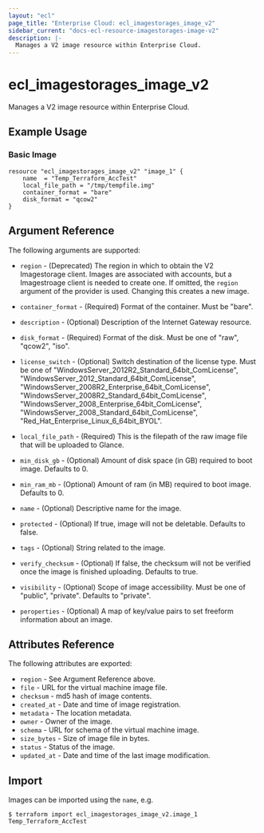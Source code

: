```yaml
---
layout: "ecl"
page_title: "Enterprise Cloud: ecl_imagestorages_image_v2"
sidebar_current: "docs-ecl-resource-imagestorages-image-v2"
description: |-
  Manages a V2 image resource within Enterprise Cloud.
---
```


# ecl\_imagestorages\_image\_v2

Manages a V2 image resource within Enterprise Cloud.

## Example Usage

### Basic Image

```hcl
resource "ecl_imagestorages_image_v2" "image_1" {
    name  = "Temp_Terraform_AccTest"
    local_file_path = "/tmp/tempfile.img"
    container_format = "bare"
    disk_format = "qcow2"
}
```

## Argument Reference

The following arguments are supported:

* `region` - (Deprecated) The region in which to obtain the V2 Imagestorage client.
    Images are associated with accounts, but a Imagestroage client is needed to
    create one. If omitted, the `region` argument of the provider is used.
    Changing this creates a new image.

* `container_format` - (Required) Format of the container. Must be "bare".

* `description` - (Optional) Description of the Internet Gateway resource.

* `disk_format` - (Required) Format of the disk. Must be one of "raw", "qcow2", "iso".

* `license_switch` - (Optional) Switch destination of the license type. Must be one of "WindowsServer_2012R2_Standard_64bit_ComLicense", "WindowsServer_2012_Standard_64bit_ComLicense", "WindowsServer_2008R2_Enterprise_64bit_ComLicense", "WindowsServer_2008R2_Standard_64bit_ComLicense", "WindowsServer_2008_Enterprise_64bit_ComLicense", "WindowsServer_2008_Standard_64bit_ComLicense", "Red_Hat_Enterprise_Linux_6_64bit_BYOL".

* `local_file_path` - (Required) This is the filepath of the raw image file that will be uploaded to Glance.

* `min_disk_gb` - (Optional) Amount of disk space (in GB) required to boot image. Defaults to 0.

* `min_ram_mb` - (Optional) Amount of ram (in MB) required to boot image. Defaults to 0.

* `name` - (Optional) Descriptive name for the image.

* `protected` - (Optional) If true, image will not be deletable. Defaults to false.

* `tags` - (Optional) String related to the image.

* `verify_checksum` - (Optional) If false, the checksum will not be verified once the image is finished uploading. Defaults to true.

* `visibility` - (Optional) Scope of image accessibility. Must be one of "public", "private". Defaults to "private".

* `peroperties` - (Optional) A map of key/value pairs to set freeform information about an image.


## Attributes Reference

The following attributes are exported:

* `region` - See Argument Reference above.
* `file` - URL for the virtual machine image file.
* `checksum` - md5 hash of image contents.
* `created_at` - Date and time of image registration.
* `metadata` - The location metadata.
* `owner` - Owner of the image.
* `schema` - URL for schema of the virtual machine image.
* `size_bytes` - Size of image file in bytes.
* `status` - Status of the image.
* `updated_at` - Date and time of the last image modification.

## Import

Images can be imported using the `name`, e.g.

```
$ terraform import ecl_imagestorages_image_v2.image_1 Temp_Terraform_AccTest
```
